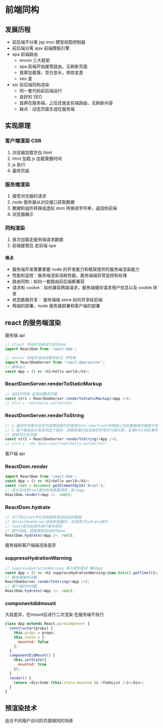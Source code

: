 # 前端同构

## 发展历程

- 前后端不分离 jsp mvc 模型视图控制器
- 前后端分离 ajax 前端模板引擎
- spa 前端路由
  - mvvm 三大框架
  - spa 前端开始接管路由，无刷新页面
  - 首屏加载慢，空白变长，体验变差
  - seo 差
- ssr 前后端同构渲染
  - 同一套代码前后端运行
  - 良好的 SEO
  - 首屏在服务端，之后还是走前端路由，无刷新内容
  - 缺点：动态页面生成在服务端

## 实现原理

### 客户端渲染 CSR

1. 浏览器加载空白 html
2. html 加载 js 加载需要时间
3. js 执行
4. 最终页面

### 服务端渲染

1. 接受浏览器的请求
2. node 服务器从对应接口获取数据
3. 数据和组件转换成虚拟 dom 转换成字符串，返回给前端
4. 浏览器展示

### 同构渲染

1. 首次加载走服务端请求数据
2. 前端接管后 走前端 spa

#### 难点

- 服务端开发需要掌握 node 的开发能力和框架提供的服务端渲染能力
- 性能和监控：服务端渲染消耗性能，服务端端异常监控和处理
- 路由同构：如何一套路由前后端都兼容
- 请求和 cookie：如何兼容两端请求，服务端缓存请求用户信息以及 cookie 转发
- 状态数据共享： 服务端端 store 如何共享给前端
- 两端的部署，node 服务器部署和客户端的部署

## react 的服务端渲染

服务端 api

```js
// client 将组件渲染成为真实dom
import ReactDom from 'react-dom';

// server 将组件渲染成静态标记 字符串
import ReactDomServer from 'react-dom/server';
// 基本api
const App = () => <h1>hello world</h1>;
```

### ReactDomServer.renderToStaticMarkup

```js
// 返回字符串 适用纯静态页面
const str1 = ReactDomServer.renderToStaticMarkup(<App />);
// str1 = '<h1>hello world</h1>'
```

### ReactDomServer.renderToString

```js
// 1.返回字符串并且在内部增加额外的属性data-reactroot作用是让浏览器服用页面提示性能
// 2.客户端渲染之前发现这个属性，把服务端已经渲染好的地方为根元素，复用html绑定事件
// 适用可交互页面
const str2 = ReactDomServer.renderToString(<App />);
// str1 = '<h1 data-reactroot>hello world</h1>'
```

客户端 api

### ReactDom.render

```js
import ReactDom from 'react-dom';
const App = () => <h1>hello world</h1>;
const root = document.getElementById('#root');
// 该方法会把root里的所有数据清空，放入app
ReactDom.render(<App />, root);
```

### ReactDom.hydrate

```js
// 为了防止root中已经有服务端渲染后的数据
// 在reactDomServer渲染的容器中，对其进行hydrate操作
// react尝试在其中进行事件绑定
// 提升性能，直接使用渲染好的dom
ReactDom.hydrate(<App />, root);
```

服务端和客户端端渲染差异

### suppressHydrationWarning

```js
// suppressHydrationWarning 单元素的差异 解决api
const App = () => <h1 suppressHydrationWarning>{new Date().getTime()}</h1>;
// 服务端端时间戳
ReactDomServer.renderToString(<App />);
// 客户端的时间戳
ReactDom.hydrate(<App />, root);
```

### componentdidmount
大段差异，在mount后进行二次渲染
在服务端不执行

```js
class App extends React.pureComponent {
  constructor(props) {
    this.props = props;
    this.state = {
      mounted: false
    };
  }
  componentDidMount() {
    this.setState({
      mounted: true
    });
  }
  render() {
    return <div>todo {this.state.mounted && <TodoList />}</div>;
  }
}
```

## 预渲染技术

适合不同用户访问的页面相同的场景
